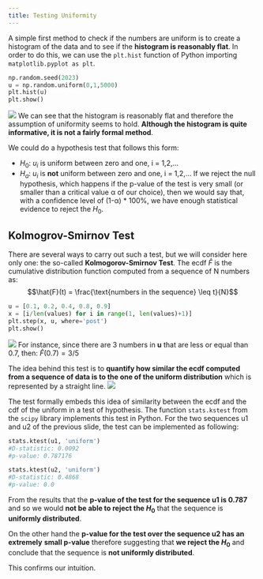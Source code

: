 ```yaml
---
title: Testing Uniformity
---
```


A simple first method to check if the numbers are uniform is to create a histogram of the
data and to see if the **histogram is reasonably flat**. In order to do this, we can use the
`plt.hist` function of Python importing `matplotlib.pyplot as plt`.

```python
np.random.seed(2023)
u = np.random.uniform(0,1,5000)
plt.hist(u)
plt.show()
```
![](../attachments/screenshot-2024-02-27-at-110824.png)
We can see that the histogram is reasonably flat and therefore the assumption of uniformity
seems to hold. **Although the histogram is quite informative, it is not a fairly formal method**.

We could do a hypothesis test that follows this form:
- $H_0$: $u_i$ is uniform between zero and one, i = 1,2,...
- $H_a$: $u_i$ is **not** uniform between zero and one, i = 1,2,...
If we reject the null hypothesis, which happens if the p-value of the test is very small (or
smaller than a critical value α of our choice), then we would say that, with a confidence level
of (1-α) * 100%, we have enough statistical evidence to reject the $H_0$.

## Kolmogrov-Smirnov Test
There are several ways to carry out such a test, but we will consider here only one:
the so-called **Kolmogorov-Smirnov Test**.
The ecdf $\hat{F}$ is the cumulative distribution function computed from a sequence of N numbers as:
$$\hat{F}(t) = \frac{\text{numbers in the sequence} \leq t}{N}$$
```python
u = [0.1, 0.2, 0.4, 0.8, 0.9]
x = [i/len(values) for i in range(1, len(values)+1)]
plt.step(x, u, where='post')
plt.show()
```
![](../attachments/screenshot-2024-02-27-at-111358.png)
For instance, since there are 3 numbers in **u** that are less or equal than 0.7, then: $\hat{F}(0.7)=3/5$

The idea behind this test is to **quantify how similar the ecdf computed from a sequence of data is to the one of the uniform distribution** which is represented by a straight line.
![](../attachments/screenshot-2024-02-27-at-111553.png)

The test formally embeds this idea of similarity between the ecdf and the cdf of the uniform
in a test of hypothesis. The function `stats.kstest` from the `scipy` library implements this
test in Python. For the two sequences u1 and u2 of the previous slide, the test can be
implemented as following:

```python
stats.ktest(u1, 'uniform')
#D-statistic: 0.0092
#p-value: 0.787176

stats.ktest(u2, 'uniform')
#D-statistic: 0.4868
#p-value: 0.0
```
From the results that the **p-value of the test for the sequence u1 is 0.787** and so
we would **not be able to reject the $H_0$** that the sequence is **uniformly distributed**.

On the other hand the **p-value for the test over the sequence u2 has an extremely**
**small p-value** therefore suggesting that **we reject the $H_0$** and conclude that the sequence is **not uniformly distributed**.

This confirms our intuition.